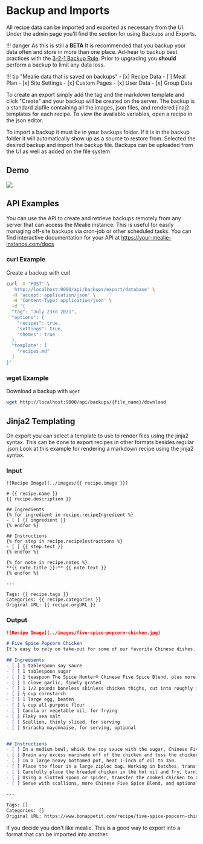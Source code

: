 # Backup and Imports

All recipe data can be imported and exported as necessary from the UI. Under the admin page you'll find the section for using Backups and Exports. 

!!! danger
    As this is still a **BETA** It is recommended that you backup your data often and store in more than one place. Ad-hear to backup best practices with the [3-2-1 Backup Rule](https://en.wikipedia.org/wiki/Backup). Prior to upgrading you **should** perform a backup to limit any data loss.

!!! tip "Mealie data that is saved on backups"
    - [x] Recipe Data
    - [ ] Meal Plan
    - [x] Site Settings
    - [x] Custom Pages
    - [x] User Data
    - [x] Group Data

To create an export simply add the tag and the markdown template and click "Create" and your backup will be created on the server. The backup is a standard zipfile containing all the images, json files, and rendered jinaj2 templates for each recipe. To view the available variables, open a recipe in the json editor.

To import a backup it must be in your backups folder. If it is in the backup folder it will automatically show up as a source to restore from. Selected the desired backup and import the backup file. Backups can be uploaded from the UI as well as added on the file system

## Demo

![](../assets/gifs/backup-demo-v1.gif)

## API Examples
You can use the API to create and retrieve backups remotely from any server that can access the Mealie instance. This is useful for easily managing off-site backups via cron-job or other scheduled tasks. You can find interactive documentation for your API at https://your-mealie-instance.com/docs

### curl Example
Create a backup with curl
```bash
curl -X 'POST' \
  'http://localhost:9000/api/backups/export/database' \
  -H 'accept: application/json' \
  -H 'Content-Type: application/json' \
  -d '{
  "tag": "July 23rd 2021",
  "options": {
    "recipes": true,
    "settings": true,
    "themes": true
  },
  "template": [
    "recipes.md"
  ]
}'
```

### wget Example
Download a backup with `wget`
```bash
wget http://localhost:9000/api/backups/{file_name}/download
```


## Jinja2 Templating
On export you can select a template to use to render files using the jinja2 syntax. This can be done to export recipes in other formats besides regular .json.Look at this example for rendering a markdown recipe using the jinja2 syntax. 

### Input
```jinja2
![Recipe Image](../images/{{ recipe.image }})

# {{ recipe.name }}
{{ recipe.description }}

## Ingredients
{% for ingredient in recipe.recipeIngredient %}
- [ ] {{ ingredient }}
{% endfor %}

## Instructions
{% for step in recipe.recipeInstructions %}
- [ ] {{ step.text }}
{% endfor %}

{% for note in recipe.notes %}
**{{ note.title }}:** {{ note.text }}
{% endfor %}

---

Tags: {{ recipe.tags }}
Categories: {{ recipe.categories }}
Original URL: {{ recipe.orgURL }}
```

### Output
```markdown
![Recipe Image](../images/five-spice-popcorn-chicken.jpg)

# Five Spice Popcorn Chicken
It’s easy to rely on take-out for some of our favorite Chinese dishes. However, with the right pantry staples, dishes like this Five Spice Popcorn Chicken can become part of your go-to arsenal of recipes. This crispy chicken is coated in a creamy, tangy sauce, made zesty with The Spice Hunter Chinese Five Spice, a blend of star anise, cloves, cinnamon, fennel, and black pepper.

## Ingredients
- [ ] 1 tablespoon soy sauce
- [ ] 1 tablespoon sugar
- [ ] 1 teaspoon The Spice Hunter® Chinese Five Spice Blend, plus more for serving
- [ ] 1 clove garlic, finely grated
- [ ] 1 1/2 pounds boneless skinless chicken thighs, cut into roughly 1-inch chunks
- [ ] ⅓ cup cornstarch
- [ ] 1 large egg, beaten
- [ ] ¾ cup all-purpose flour
- [ ] Canola or vegetable oil, for frying
- [ ] Flaky sea salt
- [ ] Scallion, thinly sliced, for serving
- [ ] Sriracha mayonnaise, for serving, optional


## Instructions
- [ ] In a medium bowl, whisk the soy sauce with the sugar, Chinese Five Spice, and garlic. Add the chicken and toss to coat. Let marinate 15 minutes.
- [ ] Drain any excess marinade off of the chicken and toss the chicken with the cornstarch to coat. Once fully coated, add the beaten egg and toss to coat.
- [ ] In a large heavy bottomed pot, heat 1-inch of oil to 350.
- [ ] Place the flour in a large ziploc bag. Working in batches, transfer a few chicken pieces into the bag with the flour and toss to coat, then remove, leaving excess flour in the bag.
- [ ] Carefully place the breaded chicken in the hot oil and fry, turning occasionally, until golden and cooked through about 3 to 4 minutes.
- [ ] Using a slotted spoon or spider, transfer the cooked chicken to a paper towel lined plate. Season with salt and additional Chinese Five Spice seasoning. Repeat the flouring and frying with remaining chicken.
- [ ] Serve with scallions, more Chinese Five Spice Blend, and optional sriracha mayonnaise.

---

Tags: []
Categories: []
Original URL: https://www.bonappetit.com/recipe/five-spice-popcorn-chicken#intcid=_bon-appetit-recipe-bottom-recirc_3cad5ce9-734a-46f8-b503-78c33d2e7279_similar2-3
```

If you decide you don't like mealie. This is a good way to export into a format that can be imported into another. 